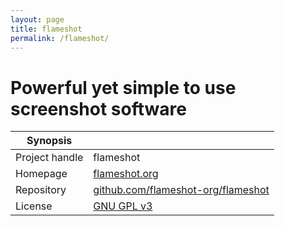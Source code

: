 ```yaml
---
layout: page
title: flameshot
permalink: /flameshot/
---
```


# Powerful yet simple to use screenshot software

| Synopsis         |  |
|------------------|--|
| Project handle   | flameshot |
| Homepage         | [flameshot.org](https://flameshot.org/) |
| Repository       | [github.com/flameshot-org/flameshot](https://github.com/flameshot-org/flameshot) |
| License          | [GNU GPL v3](https://www.gnu.org/licenses/gpl-3.0.html) |
